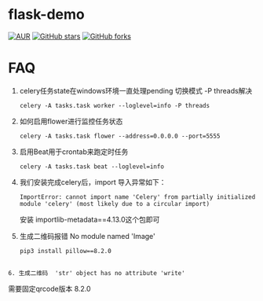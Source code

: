 # flask-demo

[![AUR](https://img.shields.io/badge/license-Apache%20License%202.0-blue.svg)](https://github.com/canpowerzhu/flask-demo/blob/main/LICENSE)
[![GitHub stars](https://img.shields.io/github/stars/canpowerzhu/flask-demo.svg?style=social&label=Stars)](https://github.com/canpowerzhu/flask-demo/stargazers)
[![GitHub forks](https://img.shields.io/github/forks/canpowerzhu/flask-demo.svg?style=social&label=Fork)](https://github.com/canpowerzhu/flask-demo/network/members)


# FAQ
1. celery任务state在windows环境一直处理pending
    切换模式 -P threads解决
    ```
   celery -A tasks.task worker --loglevel=info -P threads
   ```
2. 如何启用flower进行监控任务状态
    ```
   celery -A tasks.task flower --address=0.0.0.0 --port=5555
   ```
3. 启用Beat用于crontab来跑定时任务
    ```
   celery -A tasks.task beat --loglevel=info
   ```
4. 我们安装完成celery后，import 导入异常如下：
    ```
   ImportError: cannot import name 'Celery' from partially initialized module 'celery' (most likely due to a circular import) 
   ```
   安装 importlib-metadata==4.13.0这个包即可

5. 生成二维码报错 No module named 'Image'
   ```shell
   pip3 install pillow==8.2.0
```

6. 生成二维码  'str' object has no attribute 'write'
   ```
   需要固定qrcode版本 8.2.0
```